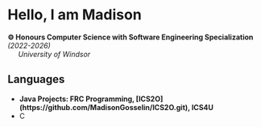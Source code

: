
<!--
**MadisonGosselin/MadisonGosselin** is a ✨ _special_ ✨ repository because its `README.md` (this file) appears on your GitHub profile.

Here are some ideas to get you started:

- 🔭 I’m currently working on ...
- 🌱 I’m currently learning ...
- 👯 I’m looking to collaborate on ...
- 🤔 I’m looking for help with ...
- 💬 Ask me about ...
- 📫 How to reach me: ...
- 😄 Pronouns: ...
- ⚡ Fun fact: ...
-->
<h1>Hello, I am Madison</h1>
<b>⚙ Honours Computer Science with Software Engineering Specialization</b>
<i>(2022-2026)</i>
<br>
<i>&emsp;&ensp;University of Windsor </i>

<h2>Languages</h2>
<ul>
  <li>
    <b>Java Projects: FRC Programming, [ICS2O](https://github.com/MadisonGosselin/ICS2O.git), ICS4U</b>
  </li>
  <li>C</li>
</ul>
